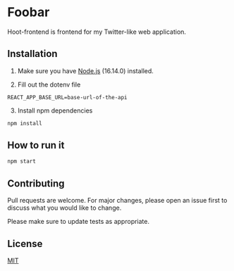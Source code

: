 # Foobar

Hoot-frontend is frontend for my Twitter-like web application.

## Installation

1. Make sure you have [Node.js](https://nodejs.org/en/) (16.14.0) installed.

2. Fill out the dotenv file
```env
REACT_APP_BASE_URL=base-url-of-the-api
```

3. Install npm dependencies
```bash
npm install
```

## How to run it

```bash
npm start
```

## Contributing
Pull requests are welcome. For major changes, please open an issue first to discuss what you would like to change.

Please make sure to update tests as appropriate.

## License
[MIT](https://choosealicense.com/licenses/mit/)